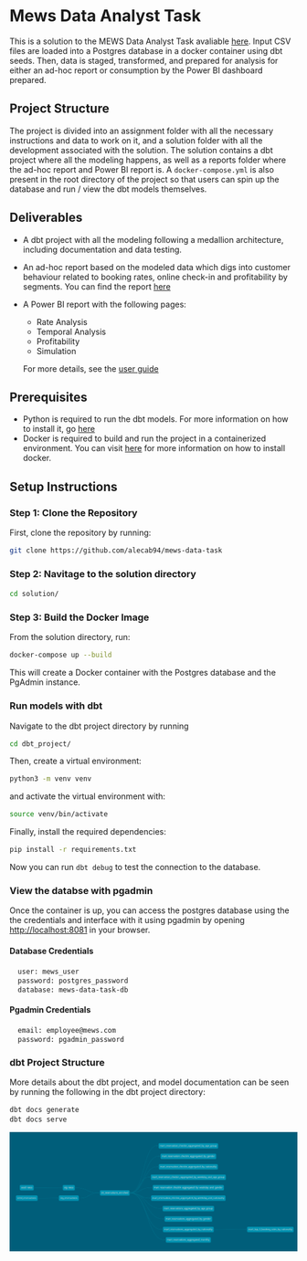 # Mews Data Analyst Task

This is a solution to the MEWS Data Analyst Task avaliable [here](https://github.com/MewsSystems/developers/blob/726685ffd908770928413f58302d0a3c70bab550/jobs/Data/Readme.md).
Input CSV files are loaded into a Postgres database in a docker container using dbt seeds. Then, data is staged, transformed, and prepared for analysis for either an ad-hoc report or consumption by the Power BI dashboard prepared.

## Project Structure

The project is divided into an assignment folder with all the necessary instructions and data to work on it, and a solution folder with all the development associated with the solution. The solution contains a dbt project where all the modeling happens, as well as a reports folder where the ad-hoc report and Power BI report is. A `docker-compose.yml` is also present in the root directory of the project so that users can spin up the database and run / view the dbt models themselves.

## Deliverables

- A dbt project with all the modeling following a medallion architecture, including documentation and data testing.
- An ad-hoc report based on the modeled data which digs into customer behaviour related to booking rates, online check-in and profitability by segments. You can find the report [here](solution/reports/ad_hoc_report/customer_profile_report.md)
- A Power BI report with the following pages:
    - Rate Analysis
    - Temporal Analysis
    - Profitability
    - Simulation

    For more details, see the [user guide](solution/reports/pbi/customer_profile_pbi_report_user_guide.md)

## Prerequisites

- Python is required to run the dbt models. For more information on how to install it, go [here](https://www.python.org/downloads/)
- Docker is required to build and run the project in a containerized environment. You can visit [here](https://docs.docker.com/desktop/install/windows-install/) for more information on how to install docker.

## Setup Instructions

### Step 1: Clone the Repository

First, clone the repository by running:

```bash
git clone https://github.com/alecab94/mews-data-task
```

### Step 2: Navitage to the solution directory

```bash
cd solution/
```

### Step 3: Build the Docker Image

From the solution directory, run:

```bash
docker-compose up --build
```

This will create a Docker container with the Postgres database and the PgAdmin instance.

### Run models with dbt

Navigate to the dbt project directory by running

```bash
cd dbt_project/
```

Then, create a virtual environment:

```bash
python3 -m venv venv
```

and activate the virtual environment with:

```bash
source venv/bin/activate
```

Finally, install the required dependencies:

```bash
pip install -r requirements.txt
```

Now you can run `dbt debug` to test the connection to the database.

### View the databse with pgadmin

Once the container is up, you can access the postgres database using the the credentials and interface with it using pgadmin by opening [http://localhost:8081](http://localhost:8081) in your browser.

#### Database Credentials

      user: mews_user
      password: postgres_password
      database: mews-data-task-db

#### Pgadmin Credentials

      email: employee@mews.com
      password: pgadmin_password

### dbt Project Structure

More details about the dbt project, and model documentation can be seen by running the following in the dbt project directory:

```bash
dbt docs generate
dbt docs serve
```

![Line Graph](solution/images/line_graph.png)